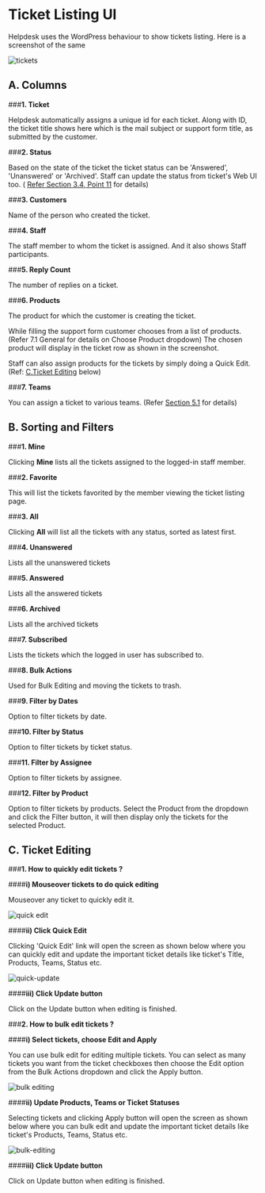 # Ticket Listing UI


Helpdesk uses the WordPress behaviour to show tickets listing.
Here is a screenshot of the same


![tickets](https://cloud.githubusercontent.com/assets/8191145/9193024/d64a5bb6-402d-11e5-847a-8b4a053a8c99.png)


## A. Columns

###**1. Ticket**

Helpdesk automatically assigns a unique id for each ticket. Along with ID, the ticket title shows here which is the mail subject or support form title, as submitted by the customer.

###**2. Status**

Based on the state of the ticket the ticket status can be 'Answered', 'Unanswered' or 'Archived'. Staff can update the status from ticket's Web UI too. ( [Refer Section 3.4, Point 11](http://docs.rtcamp.com/rtbiz/helpdesk/admin/tickets/web_based_ticket_ui.html#b-ticket-meta) for details)

###**3. Customers**

Name of the person who created the ticket.

###**4. Staff**

The staff member to whom the ticket is assigned. And it also shows Staff participants.


###**5. Reply Count**

The number of replies on a ticket.

###**6. Products**

The product for which the customer is creating the ticket.

While filling the support form customer chooses from a list of products. (Refer 7.1 General for details on Choose Product dropdown)
The chosen product will display in the ticket row as shown in the screenshot.

Staff can also assign products for the tickets  by simply doing a Quick Edit. (Ref: [C.Ticket Editing](http://docs.rtcamp.com/rtbiz/helpdesk/admin/tickets/ticket_listing_ui.html#c-ticket-editing) below)

###**7. Teams**

You can assign a ticket to various teams. (Refer [Section 5.1](http://docs.rtcamp.com/rtbiz/helpdesk/admin/staff/teams.html) for details)


## B. Sorting and Filters


###**1. Mine**

Clicking **Mine** lists all the tickets assigned to the logged-in staff member.

###**2. Favorite**

This will list the tickets favorited by the member viewing the ticket listing page.

###**3. All**

Clicking **All** will list all the tickets with any status, sorted as latest first.

###**4. Unanswered**

Lists all the unanswered tickets

###**5. Answered**

Lists all the answered tickets

###**6. Archived**

Lists all the archived tickets

###**7. Subscribed**

Lists the tickets which the logged in user has subscribed to.

###**8. Bulk Actions**

Used for Bulk Editing and moving the tickets to trash.

###**9. Filter by Dates**

Option to filter tickets by date.

###**10. Filter by Status**

Option to filter tickets by ticket status.

###**11. Filter by Assignee**

Option to filter tickets by assignee.

###**12. Filter by Product**

Option to filter tickets by products. Select the Product from the dropdown and click the Filter button, it will then display only the tickets for the selected Product.




## C. Ticket Editing

###**1. How to quickly edit tickets ?**

####**i) Mouseover tickets to do quick editing**

Mouseover any ticket to quickly edit it.

![quick edit](https://cloud.githubusercontent.com/assets/8191145/9193440/1745a6fe-4031-11e5-9ad7-e253fffb242e.png)


####**ii) Click Quick Edit**

Clicking 'Quick Edit' link will open the screen as shown below where you can quickly edit and update the important ticket details like ticket's Title, Products, Teams, Status etc.

![quick-update](https://cloud.githubusercontent.com/assets/8191145/9193553/de6e0cd0-4031-11e5-909d-61d7fcab8a11.png)

####**iii) Click Update button**

Click on the Update button when editing is finished.




###**2. How to bulk edit tickets ?**

####**i) Select tickets, choose Edit and Apply**

You can use bulk edit for editing multiple tickets. You can select as many tickets you want from the ticket checkboxes then choose the Edit option from the Bulk Actions dropdown and click the Apply button.

![bulk editing](https://cloud.githubusercontent.com/assets/8191145/9193628/7947540a-4032-11e5-96c3-835aae575b68.png)

####**ii) Update Products, Teams or Ticket Statuses**

Selecting tickets and clicking Apply button will open the screen as shown below where you can bulk edit and update the important ticket details like ticket's Products, Teams, Status etc.

![bulk-editing](https://cloud.githubusercontent.com/assets/8191145/9193699/10f8f59c-4033-11e5-8d04-15b339472042.png)


####**iii) Click Update button**

Click on Update button when editing is finished.






